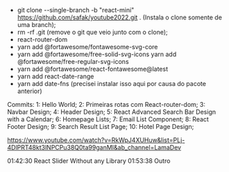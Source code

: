 * git clone --single-branch -b "react-mini" https://github.com/safak/youtube2022.git . (Instala o clone somente de uma branch);
* rm -rf .git  (remove o git que veio junto com o clone);
* react-router-dom
* yarn add @fortawesome/fontawesome-svg-core
* yarn add @fortawesome/free-solid-svg-icons
yarn add @fortawesome/free-regular-svg-icons
* yarn add @fortawesome/react-fontawesome@latest
* yarn add react-date-range
* yarn add date-fns  (precisei instalar isso aqui por causa do pacote anterior)



Commits:
1: Hello World;
2: Primeiras rotas com React-router-dom;
3: Navbar Design;
4: Header Design;
5: React Advanced Search Bar Design with a Calendar;
6: Homepage Lists;
7: Email List Component;
8: React Footer Design;
9: Search Result List Page;
10: Hotel Page Design;


https://www.youtube.com/watch?v=RkWpJ4XUHuw&list=PLj-4DlPRT48kt3lNPCPu38Q0ta99ganMI&ab_channel=LamaDev


01:42:30 React Slider Without any Library
01:53:38 Outro